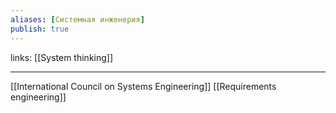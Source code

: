 ```yaml
---
aliases: [Системная инженерия] 
publish: true
---
```

links: [[System thinking]]

---

[[International Council on Systems Engineering]]
[[Requirements engineering]]